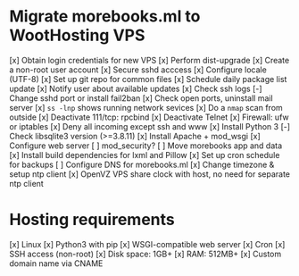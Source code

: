 # Migrate morebooks.ml to WootHosting VPS
[x] Obtain login credentials for new VPS
[x] Perform dist-upgrade
[x] Create a non-root user account
[x] Secure sshd acccess
[x] Configure locale (UTF-8)
[x] Set up git repo for common files
[x] Schedule daily package list update
    [x] Notify user about available updates
[x] Check ssh logs
    [-] Change sshd port or install fail2ban
[x] Check open ports, uninstall mail server
    [x] `ss -lnp` shows running network sevices
    [x] Do a `nmap` scan from outside
        [x] Deactivate 111/tcp: rpcbind
[x] Deactivate Telnet
[x] Firewall: ufw or iptables
    [x] Deny all incoming except ssh and www
[x] Install Python 3
[-] Check libsqlite3 version (>=3.8.11)
[x] Install Apache + mod_wsgi
[x] Configure web server
    [ ] mod_security?
[ ] Move morebooks app and data
    [x] Install build dependencies for lxml and Pillow
[x] Set up cron schedule for backups
[ ] Configure DNS for morebooks.ml
[x] Change timezone & setup ntp client
    [x] OpenVZ VPS share clock with host, no need
        for separate ntp client


# Hosting requirements
[x] Linux
[x] Python3 with pip
[x] WSGI-compatible web server
[x] Cron
[x] SSH access (non-root)
[x] Disk space: 1GB+
[x] RAM: 512MB+
[x] Custom domain name via CNAME

